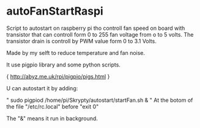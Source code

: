 # autoFanStartRaspi


Script to autostart on raspberry pi tho controll fan speed on board with transistor that can controll form 0 to 255 fan voltage from o to 5 volts.
The transistor drain is controll by PWM value form 0 to 3.1 Volts.

Made by my selft to reduce temperature and fan noise.



It use pigpio library and some python scripts.

{ http://abyz.me.uk/rpi/pigpio/pigs.html }


U can autostart it by adding:

"
sudo pigpiod
/home/pi/Skrypty/autostart/startFan.sh &
"
At the botom of the file  "/etc/rc.local"  before  "exit 0"

The "&" means it run in background.

